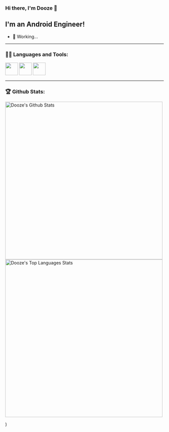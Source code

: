 <!--
 * @Author: dooze 梁桂栋
 * @Email: stonelavender@hotmail.com
 * @Date: 2021-07-14 22:49:27
 * @LastEditors: dooze
 * @LastEditTime: 2021-07-14 23:10:59
 * @Description: 
-->
### Hi there, I'm Dooze 👋


## I'm an Android Engineer!
- 🔭 Working...

---


### 👨‍💻 Languages and Tools:
<code><img height="40" src="https://www.vectorlogo.zone/logos/java/java-icon.svg"></code>
<code><img height="40" src="https://www.vectorlogo.zone/logos/android/android-icon.svg"></code>
<code><img height="40" src="https://www.vectorlogo.zone/logos/kotlinlang/kotlinlang-ar21.svg"></code>
<br>

---


### 🏆 Github Stats:

<img alt="Dooze's Github Stats" src="https://github-readme-stats.vercel.app/api?username=donlan&count_private=true&show_icons=true&hide_border=true&theme=buefy" width="500"/>

<img alt="Dooze's Top Languages Stats" src="https://github-readme-stats.vercel.app/api/top-langs/?username=donlan&hide=smalltalk&theme=buefy&layout=compact&hide_border=true" width="500"/>

)